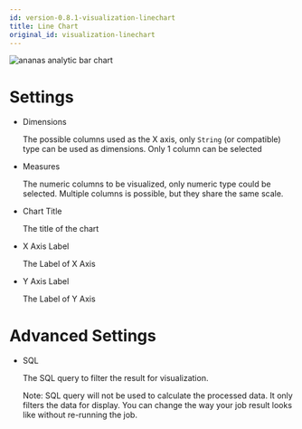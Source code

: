 ```yaml
---
id: version-0.8.1-visualization-linechart
title: Line Chart
original_id: visualization-linechart
---
```


![ananas analytic bar chart](assets/linechart.png)


# Settings

- Dimensions

  The possible columns used as the X axis, only `String` (or compatible) type can be used as dimensions. Only 1 column can be selected

- Measures

  The numeric columns to be visualized, only numeric type could be selected. Multiple columns is possible, but they share the same scale.

- Chart Title

  The title of the chart

- X Axis Label

  The Label of X Axis

- Y Axis Label

  The Label of Y Axis

# Advanced Settings

- SQL

  The SQL query to filter the result for visualization. 
  
  Note: SQL query will not be used to calculate the processed data. It only filters the data for display. You can change the way your job result looks like without re-running the job.
